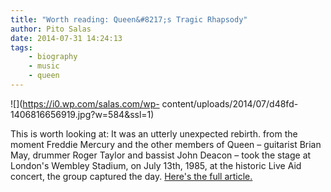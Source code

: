 ```yaml
---
title: "Worth reading: Queen&#8217;s Tragic Rhapsody"
author: Pito Salas
date: 2014-07-31 14:24:13
tags: 
    - biography
    - music
    - queen
---
```



![](https://i0.wp.com/salas.com/wp-
content/uploads/2014/07/d48fd-1406816656919.jpg?w=584&ssl=1)

This is worth looking at: It was an utterly unexpected rebirth. from the
moment Freddie Mercury and the other members of Queen – guitarist Brian May,
drummer Roger Taylor and bassist John Deacon – took the stage at London's
Wembley Stadium, on July 13th, 1985, at the historic Live Aid concert, the
group captured the day. [Here's the full article.](<http://ift.tt/1pti7ec>)


